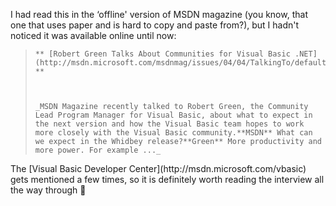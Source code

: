 I had read this in the &#8216;offline' version of MSDN magazine (you know, that one that uses paper and is hard to copy and paste from?), but I hadn't noticed it was available online until now:

<blockquote dir="ltr" style="MARGIN-RIGHT: 0px">

    ** [Robert Green Talks About Communities for Visual Basic .NET](http://msdn.microsoft.com/msdnmag/issues/04/04/TalkingTo/default.aspx) **



    _MSDN Magazine recently talked to Robert Green, the Community Lead Program Manager for Visual Basic, about what to expect in the next version and how the Visual Basic team hopes to work more closely with the Visual Basic community.**MSDN** What can we expect in the Whidbey release?**Green** More productivity and more power. For example ..._

</blockquote>

<p dir="ltr">
  The [Visual Basic Developer Center](http://msdn.microsoft.com/vbasic) gets mentioned a few times, so it is definitely worth reading the interview all the way through 🙂
